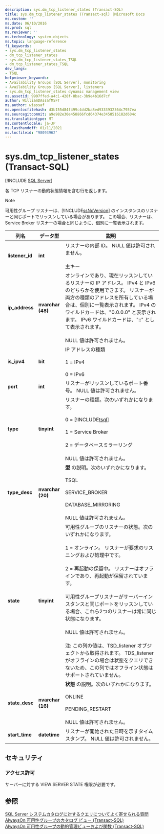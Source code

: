 ```yaml
---
description: sys.dm_tcp_listener_states (Transact-SQL)
title: sys.dm_tcp_listener_states (Transact-sql) |Microsoft Docs
ms.custom: ''
ms.date: 06/10/2016
ms.prod: sql
ms.reviewer: ''
ms.technology: system-objects
ms.topic: language-reference
f1_keywords:
- sys.dm_tcp_listener_states
- dm_tcp_listener_states
- sys.dm_tcp_listener_states_TSQL
- dm_tcp_listener_states_TSQL
dev_langs:
- TSQL
helpviewer_keywords:
- Availability Groups [SQL Server], monitoring
- Availability Groups [SQL Server], listeners
- sys.dm_tcp_listener_states dynamic management view
ms.assetid: 9997ffed-a4c1-428f-8bac-3b9e4b16d7cf
author: WilliamDAssafMSFT
ms.author: wiassaf
ms.openlocfilehash: d3b155d84f499c4dd2ba8ed9333932364c7957ea
ms.sourcegitcommit: a9e982e30e458866fcd64374e3458516182d604c
ms.translationtype: MT
ms.contentlocale: ja-JP
ms.lasthandoff: 01/11/2021
ms.locfileid: "98093962"
---
```

# <a name="sysdm_tcp_listener_states-transact-sql"></a>sys.dm_tcp_listener_states (Transact-SQL)
[!INCLUDE [SQL Server](../../includes/applies-to-version/sqlserver.md)]

  各 TCP リスナーの動的状態情報を含む行を返します。  
  
> [!NOTE]
> 可用性グループ リスナーは、[!INCLUDE[ssNoVersion](../../includes/ssnoversion-md.md)] のインスタンスのリスナーと同じポートでリッスンしている場合があります。 この場合、リスナーは、Service Broker リスナーの場合と同じように、個別に一覧表示されます。  
  
|列名|データ型|説明|  
|-----------------|---------------|-----------------|  
|**listener_id**|**int**|リスナーの内部 ID。 NULL 値は許可されません。<br /><br /> 主キー|  
|**ip_address**|**nvarchar (48)**|オンラインであり、現在リッスンしているリスナーの IP アドレス。 IPv4 と IPv6 のどちらかを使用できます。 リスナーが両方の種類のアドレスを所有している場合は、個別に一覧表示されます。 IPv4 のワイルドカードは、"0.0.0.0" と表示されます。 IPv6 ワイルドカードは、"::" として表示されます。<br /><br /> NULL 値は許可されません。|  
|**is_ipv4**|**bit**|IP アドレスの種類<br /><br /> 1 = IPv4<br /><br /> 0 = IPv6|  
|**port**|**int**|リスナーがリッスンしているポート番号。 NULL 値は許可されません。|  
|**type**|**tinyint**|リスナーの種類。次のいずれかになります。<br /><br /> 0 = [!INCLUDE[tsql](../../includes/tsql-md.md)]<br /><br /> 1 = Service Broker<br /><br /> 2 = データベースミラーリング<br /><br /> NULL 値は許可されません。|  
|**type_desc**|**nvarchar (20)**|**型** の説明。次のいずれかになります。<br /><br /> TSQL<br /><br /> SERVICE_BROKER<br /><br /> DATABASE_MIRRORING<br /><br /> NULL 値は許可されません。|  
|**state**|**tinyint**|可用性グループのリスナーの状態。次のいずれかになります。<br /><br /> 1 = オンライン。 リスナーが要求のリスニングおよび処理中です。<br /><br /> 2 = 再起動の保留中。 リスナーはオフラインであり、再起動が保留されています。<br /><br /> 可用性グループリスナーがサーバーインスタンスと同じポートをリッスンしている場合、これら2つのリスナーは常に同じ状態になります。<br /><br /> NULL 値は許可されません。<br /><br /> 注: この列の値は、TSD_listener オブジェクトから取得されます。 TDS_listener がオフラインの場合は状態をクエリできないため、この列ではオフライン状態はサポートされていません。|  
|**state_desc**|**nvarchar (16)**|**状態** の説明。次のいずれかになります。<br /><br /> ONLINE<br /><br /> PENDING_RESTART<br /><br /> NULL 値は許可されません。|  
|**start_time**|**datetime**|リスナーが開始された日時を示すタイムスタンプ。 NULL 値は許可されません。|  
  
## <a name="security"></a>セキュリティ  
  
### <a name="permissions"></a>アクセス許可  
 サーバーに対する VIEW SERVER STATE 権限が必要です。  
  
## <a name="see-also"></a>参照  
 [SQL Server システムカタログに対するクエリについてよく寄せられる質問](../../relational-databases/system-catalog-views/querying-the-sql-server-system-catalog-faq.md)   
 [AlwaysOn 可用性グループのカタログ ビュー &#40;Transact-SQL&#41;](../../relational-databases/system-catalog-views/always-on-availability-groups-catalog-views-transact-sql.md)   
 [AlwaysOn 可用性グループの動的管理ビューおよび関数 &#40;Transact-SQL&#41;](../../relational-databases/system-dynamic-management-views/always-on-availability-groups-dynamic-management-views-functions.md)  
  
  
